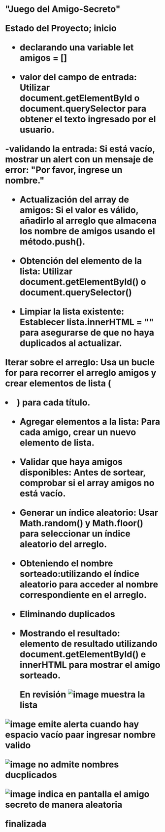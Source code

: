 <h1> "Juego del Amigo-Secreto"

Estado del Proyecto; inicio

- declarando una variable
  let amigos = []

- valor del campo de entrada: Utilizar document.getElementById o document.querySelector para obtener el texto ingresado por el usuario.

-validando la entrada: Si está vacío, mostrar un alert con un mensaje de error: "Por favor, ingrese un nombre."

- Actualización del array de amigos: Si el valor es válido, añadirlo al arreglo que almacena los nombre de amigos usando el método.push().

- Obtención del elemento de la lista: Utilizar document.getElementById() o document.querySelector() 

- Limpiar la lista existente: Establecer lista.innerHTML = "" para asegurarse de que no haya duplicados al actualizar.


Iterar sobre el arreglo: Usa un bucle for para recorrer el arreglo amigos y crear elementos de lista (<li>) para cada título.

- Agregar elementos a la lista: Para cada amigo, crear un nuevo elemento de lista.

- Validar que haya amigos disponibles: Antes de sortear, comprobar si el array amigos no está vacío.

- Generar un índice aleatorio: Usar Math.random() y Math.floor() para seleccionar un índice aleatorio del arreglo.

- Obteniendo el nombre sorteado:utilizando el índice aleatorio para acceder al nombre correspondiente en el arreglo.
  
- Eliminando duplicados

- Mostrando el resultado: elemento de resultado utilizando document.getElementById()  e innerHTML para mostrar el amigo sorteado.

  En revisión
![image](https://github.com/user-attachments/assets/f35c2269-7ae4-4948-a2a1-2bccae723822)
muestra la lista

![image](https://github.com/user-attachments/assets/0a08f095-79bf-447c-8d17-4c0571101d53)
emite alerta cuando hay espacio vacío paar ingresar nombre valido

![image](https://github.com/user-attachments/assets/f0f083a6-6463-4fe9-829e-3410ad7749ce)
no admite nombres ducplicados

![image](https://github.com/user-attachments/assets/1e15a57c-f226-4364-a4d7-2c0d5ff46313)
indica en pantalla el amigo secreto de manera aleatoria

finalizada


